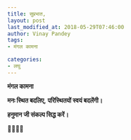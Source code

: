 ```yaml
---
title: सुप्रभात,
layout: post
last_modified_at: 2018-05-29T07:46:00
author: Vinay Pandey
tags:
- मंगल कामना

categories:
- लघु
---
```

**मंगल कामना**

**मनः स्थित बदलिए,**
**परिस्थितयों स्वयं बदलेंगी।**

**हनुमान जी संकल्प सिद्ध करें।**

🙏🌷🌷🙏


